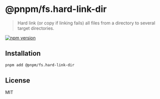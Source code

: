 # @pnpm/fs.hard-link-dir

> Hard link (or copy if linking fails) all files from a directory to several target directories.

<!--@shields('npm')-->
[![npm version](https://img.shields.io/npm/v/hard-link-dir.svg)](https://www.npmjs.com/package/@pnpm/fs.hard-link-dir)
<!--/@-->

## Installation

```sh
pnpm add @pnpm/fs.hard-link-dir
```

## License

MIT
